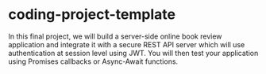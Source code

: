 # coding-project-template

In this final project, we will build a server-side online book review application and integrate it with a secure REST API server which will use authentication at session level using JWT.
You will then test your application using Promises callbacks or Async-Await functions.
